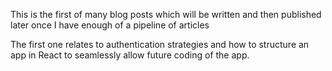 This is the first of many blog posts which will be written and then published later once I have enough of a pipeline of articles

The first one relates to authentication strategies and how to structure an app in React to seamlessly allow future coding of the app.

